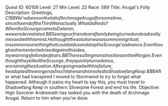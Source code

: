 Quest ID: 60108
Level: 27
Min Level: 22
Race: 589
Title: Arugal's Folly
Description: Greetings, $C!$B$BWe've been on the tail of Archmage Arugal for some time, since the end of the Third War actually. What did he do? When the Scourge came to Dalaran, we were devastated.$B$BSeeing our friends and family being turned undead really messed with his mind. He thought the solution was a summoning ritual, to summon something that could aid us and stop the Scourge's advance. Even though as his mentor I advised against his idea, my warnings fell on deaf ears.$B$BThe resulting monstrosities are the Worgen. Even though they killed the Scourge, they quickly turned on us, worsening the situation. After going mad with his failure, he adopted the worgen as his children and retreated to Shadowfang Keep.$B$BAfter what had transpired I moved to Stormwind to try to forget what happened. Although it pains my heart to say this, you must travel to Shadowfang Keep in southern Silverpine Forest and end his life.
Objective: High Sorcerer Andromath has tasked you with the death of Archmage Arugal. Return to him when you're done.
